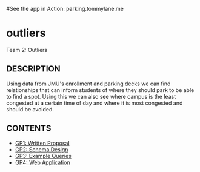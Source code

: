 #See the app in Action:
parking.tommylane.me

# outliers
Team 2: Outliers

## DESCRIPTION

Using data from JMU's enrollment and parking decks we can find relationships that can inform students of where they should park to be able to find a spot. Using this we can also see where campus is the least congested at a certain time of day and where it is most congested and should be avoided.

## CONTENTS

* [GP1: Written Proposal](proposal)
* [GP2: Schema Design](schema)
* [GP3: Example Queries](queries)
* [GP4: Web Application](webapp)
